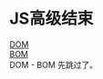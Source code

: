 # JS高级结束
[DOM](https://developer.mozilla.org/zh-CN/docs/Web/API/Document_Object_Model)  
[BOM](https://developer.mozilla.org/zh-CN/docs/Web/API/Document_Object_Model)  
DOM - BOM 先跳过了。
